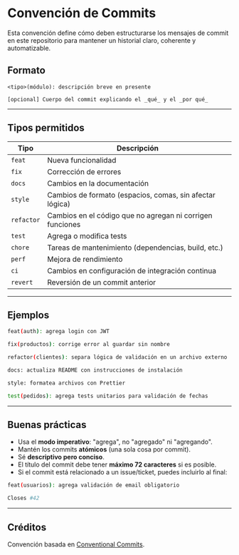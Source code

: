 # Convención de Commits

Esta convención define cómo deben estructurarse los mensajes de commit en este repositorio para mantener un historial claro, coherente y automatizable.

## Formato

```
<tipo>(módulo): descripción breve en presente

[opcional] Cuerpo del commit explicando el _qué_ y el _por qué_
```

---

## Tipos permitidos

| Tipo       | Descripción                                               |
|------------|-----------------------------------------------------------|
| `feat`     | Nueva funcionalidad                                       |
| `fix`      | Corrección de errores                                     |
| `docs`     | Cambios en la documentación                               |
| `style`    | Cambios de formato (espacios, comas, sin afectar lógica)  |
| `refactor` | Cambios en el código que no agregan ni corrigen funciones |
| `test`     | Agrega o modifica tests                                   |
| `chore`    | Tareas de mantenimiento (dependencias, build, etc.)       |
| `perf`     | Mejora de rendimiento                                     |
| `ci`       | Cambios en configuración de integración continua          |
| `revert`   | Reversión de un commit anterior                           |

---

## Ejemplos

```bash
feat(auth): agrega login con JWT

fix(productos): corrige error al guardar sin nombre

refactor(clientes): separa lógica de validación en un archivo externo

docs: actualiza README con instrucciones de instalación

style: formatea archivos con Prettier

test(pedidos): agrega tests unitarios para validación de fechas
```

---

## Buenas prácticas

- Usa el **modo imperativo**: "agrega", no "agregado" ni "agregando".
- Mantén los commits **atómicos** (una sola cosa por commit).
- Sé **descriptivo pero conciso**.
- El título del commit debe tener **máximo 72 caracteres** si es posible.
- Si el commit está relacionado a un issue/ticket, puedes incluirlo al final:

```bash
feat(usuarios): agrega validación de email obligatorio

Closes #42
```
---

## Créditos

Convención basada en [Conventional Commits](https://www.conventionalcommits.org).
